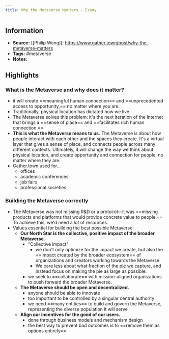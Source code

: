 ```yaml
---
title: Why the Metaverse Matters - Essay
---
```

## Information
- **Source:** [[Philip Wang]]; https://www.gather.town/post/why-the-metaverse-matters
- **Tags:** #metaverse 
- **Notes:** 

## Highlights
### What is the Metaverse and why does it matter?
+ it will create ==meaningful human connection== and ==unprecedented access to opportunity,== no matter where you are.
+ Traditionally, physical location has dictated how we live.
+ The Metaverse solves this problem: it's the next iteration of the Internet that brings a ==sense of place== and ==facilitates rich human connection.==
+ **This is what the Metaverse means to us.** The Metaverse is about how people interact with each other and the spaces they create. It's a virtual layer that gives a sense of place, and connects people across many different contexts. Ultimately, it will change the way we think about physical location, and create opportunity and connection for people, no matter where they are.
+ Gather.town used for...
	+ offices
	+ academic conferences
	+ job fairs
	+ professional societies

### Building the Metaverse correctly
+ The Metaverse was not missing R&D or a protocol—it was ==missing products and platforms that would provide concrete value to people.== To achieve this, we'd need a lot of resources.
+ Values essential for building the best possible Metaverse:
	+ **Our North Star is the collective, positive impact of the broader Metaverse**.
		+ "Collective impact"
			+ we don't only optimize for the impact we create, but also the ==impact created by the broader ecosystem== of organizations and creators working towards the Metaverse. 
			+ We care less about what fraction of the pie we capture, and instead focus on making the pie as large as possible.
		+ we seek to ==collaborate== with mission-aligned organizations to push forward the broader Metaverse.
	+ **The Metaverse should be open and decentralized.**
		+ anyone should be able to innovate
		+ too important to be controlled by a singular central authority
		+ we need ==many entities== to build and govern the Metaverse, representing the diverse population it will serve
	+ **Align our incentives for the good of our users.**
		+ done through business models and mechanism design
		+ the best way to prevent bad outcomes is to ==remove them as options entirely==